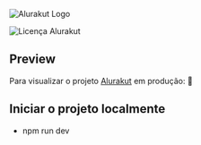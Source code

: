 ![Alurakut Logo](https://i.ibb.co/g9MxDK8/alurakut-logo.png)

![Licença Alurakut](https://img.shields.io/github/license/ronaldotj2002/alurakut)


## Preview

Para visualizar o projeto [Alurakut](https://alurakut-five-delta.vercel.app/) em produção: :rocket:


## Iniciar o projeto localmente

* npm run dev 


